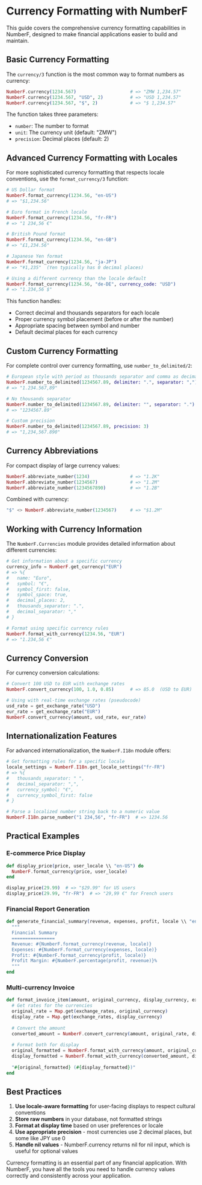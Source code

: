# Currency Formatting with NumberF

This guide covers the comprehensive currency formatting capabilities in NumberF, designed to make financial applications easier to build and maintain.

## Basic Currency Formatting

The `currency/3` function is the most common way to format numbers as currency:

```elixir
NumberF.currency(1234.567)                    # => "ZMW 1,234.57"
NumberF.currency(1234.567, "USD", 2)          # => "USD 1,234.57"
NumberF.currency(1234.567, "$", 2)            # => "$ 1,234.57"
```

The function takes three parameters:
- `number`: The number to format
- `unit`: The currency unit (default: "ZMW")
- `precision`: Decimal places (default: 2)

## Advanced Currency Formatting with Locales

For more sophisticated currency formatting that respects locale conventions, use the `format_currency/3` function:

```elixir
# US Dollar format
NumberF.format_currency(1234.56, "en-US")  
# => "$1,234.56"

# Euro format in French locale
NumberF.format_currency(1234.56, "fr-FR")  
# => "1 234,56 €"

# British Pound format
NumberF.format_currency(1234.56, "en-GB")  
# => "£1,234.56"

# Japanese Yen format
NumberF.format_currency(1234.56, "ja-JP")  
# => "¥1,235"  (Yen typically has 0 decimal places)

# Using a different currency than the locale default
NumberF.format_currency(1234.56, "de-DE", currency_code: "USD")  
# => "1.234,56 $"
```

This function handles:
- Correct decimal and thousands separators for each locale
- Proper currency symbol placement (before or after the number)
- Appropriate spacing between symbol and number
- Default decimal places for each currency

## Custom Currency Formatting

For complete control over currency formatting, use `number_to_delimited/2`:

```elixir
# European style with period as thousands separator and comma as decimal
NumberF.number_to_delimited(1234567.89, delimiter: ".", separator: ",")  
# => "1.234.567,89"

# No thousands separator
NumberF.number_to_delimited(1234567.89, delimiter: "", separator: ".")  
# => "1234567.89"

# Custom precision
NumberF.number_to_delimited(1234567.89, precision: 3)  
# => "1,234,567.890"
```

## Currency Abbreviations

For compact display of large currency values:

```elixir
NumberF.abbreviate_number(1234)               # => "1.2K"
NumberF.abbreviate_number(1234567)            # => "1.2M"
NumberF.abbreviate_number(1234567890)         # => "1.2B"
```

Combined with currency:

```elixir
"$" <> NumberF.abbreviate_number(1234567)     # => "$1.2M"
```

## Working with Currency Information

The `NumberF.Currencies` module provides detailed information about different currencies:

```elixir
# Get information about a specific currency
currency_info = NumberF.get_currency("EUR")
# => %{
#   name: "Euro",
#   symbol: "€",
#   symbol_first: false,
#   symbol_space: true,
#   decimal_places: 2,
#   thousands_separator: ".",
#   decimal_separator: ","
# }

# Format using specific currency rules
NumberF.format_with_currency(1234.56, "EUR")  
# => "1.234,56 €"
```

## Currency Conversion

For currency conversion calculations:

```elixir
# Convert 100 USD to EUR with exchange rates
NumberF.convert_currency(100, 1.0, 0.85)      # => 85.0  (USD to EUR)

# Using with real-time exchange rates (pseudocode)
usd_rate = get_exchange_rate("USD")
eur_rate = get_exchange_rate("EUR")
NumberF.convert_currency(amount, usd_rate, eur_rate)
```

## Internationalization Features

For advanced internationalization, the `NumberF.I18n` module offers:

```elixir
# Get formatting rules for a specific locale
locale_settings = NumberF.I18n.get_locale_settings("fr-FR")
# => %{
#   thousands_separator: " ",
#   decimal_separator: ",",
#   currency_symbol: "€",
#   currency_symbol_first: false
# }

# Parse a localized number string back to a numeric value
NumberF.I18n.parse_number("1 234,56", "fr-FR")  # => 1234.56
```

## Practical Examples

### E-commerce Price Display

```elixir
def display_price(price, user_locale \\ "en-US") do
  NumberF.format_currency(price, user_locale)
end

display_price(29.99)  # => "$29.99" for US users
display_price(29.99, "fr-FR")  # => "29,99 €" for French users
```

### Financial Report Generation

```elixir
def generate_financial_summary(revenue, expenses, profit, locale \\ "en-US") do
  """
  Financial Summary
  ================
  Revenue: #{NumberF.format_currency(revenue, locale)}
  Expenses: #{NumberF.format_currency(expenses, locale)}
  Profit: #{NumberF.format_currency(profit, locale)}
  Profit Margin: #{NumberF.percentage(profit, revenue)}%
  """
end
```

### Multi-currency Invoice

```elixir
def format_invoice_item(amount, original_currency, display_currency, exchange_rates) do
  # Get rates for the currencies
  original_rate = Map.get(exchange_rates, original_currency)
  display_rate = Map.get(exchange_rates, display_currency)
  
  # Convert the amount
  converted_amount = NumberF.convert_currency(amount, original_rate, display_rate)
  
  # Format both for display
  original_formatted = NumberF.format_with_currency(amount, original_currency)
  display_formatted = NumberF.format_with_currency(converted_amount, display_currency)
  
  "#{original_formatted} (#{display_formatted})"
end
```

## Best Practices

1. **Use locale-aware formatting** for user-facing displays to respect cultural conventions
2. **Store raw numbers** in your database, not formatted strings
3. **Format at display time** based on user preferences or locale
4. **Use appropriate precision** - most currencies use 2 decimal places, but some like JPY use 0
5. **Handle nil values** - NumberF.currency returns nil for nil input, which is useful for optional values

Currency formatting is an essential part of any financial application. With NumberF, you have all the tools you need to handle currency values correctly and consistently across your application.